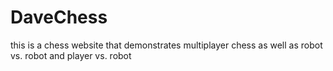 # DaveChess
this is a chess website that demonstrates multiplayer chess as well as robot vs. robot and player vs. robot
